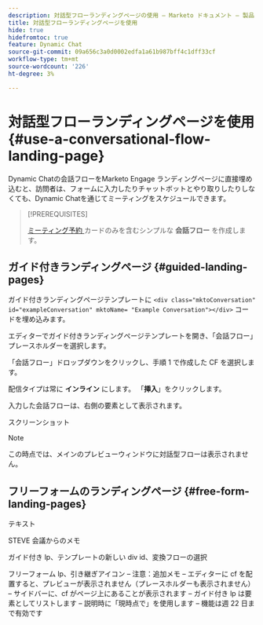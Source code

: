 ```yaml
---
description: 対話型フローランディングページの使用 – Marketo ドキュメント – 製品ドキュメント
title: 対話型フローランディングページを使用
hide: true
hidefromtoc: true
feature: Dynamic Chat
source-git-commit: 09a656c3a0d0002edfa1a61b987bff4c1dff33cf
workflow-type: tm+mt
source-wordcount: '226'
ht-degree: 3%

---
```


# 対話型フローランディングページを使用{#use-a-conversational-flow-landing-page}

Dynamic Chatの会話フローをMarketo Engage ランディングページに直接埋め込むと、訪問者は、フォームに入力したりチャットボットとやり取りしたりしなくても、Dynamic Chatを通じてミーティングをスケジュールできます。

>[!PREREQUISITES]
>
>[ ミーティング予約 ](/help/marketo/product-docs/demand-generation/dynamic-chat/automated-chat/create-a-conversational-flow.md) カードのみを含むシンプルな **会話フロー** を作成します。

## ガイド付きランディングページ {#guided-landing-pages}

ガイド付きランディングページテンプレートに `<div class="mktoConversation" id="exampleConversation" mktoName= "Example Conversation"></div>` コードを埋め込みます。

エディターでガイド付きランディングページテンプレートを開き、「会話フロー」プレースホルダーを選択します。

「会話フロー」ドロップダウンをクリックし、手順 1 で作成した CF を選択します。

配信タイプは常に **インライン** にします。 「**挿入**」をクリックします。

入力した会話フローは、右側の要素として表示されます。

スクリーンショット

>[!NOTE]
>
>この時点では、メインのプレビューウィンドウに対話型フローは表示されません。

## フリーフォームのランディングページ {#free-form-landing-pages}

テキスト

STEVE 会議からのメモ

ガイド付き lp、テンプレートの新しい div id、変換フローの選択

フリーフォーム lp、引き継ぎアイコン – 注意：追加メモ – エディターに cf を配置すると、プレビューが表示されません（プレースホルダーも表示されません） – サイドバーに、cf がページ上にあることが表示されます – ガイド付き lp は要素としてリストします – 説明時に「現時点で」を使用します – 機能は週 22 日まで有効です
